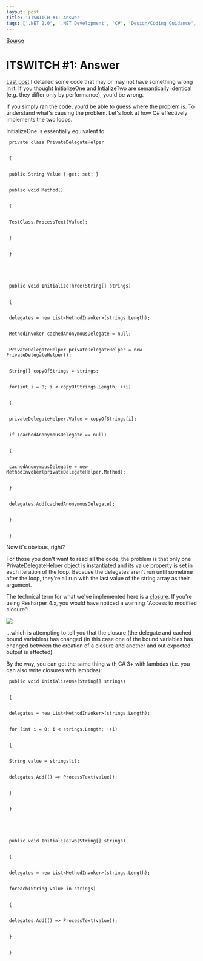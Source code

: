 ```yaml
---
layout: post
title: 'ITSWITCH #1: Answer'
tags: ['.NET 2.0', '.NET Development', 'C#', 'Design/Coding Guidance', 'ITSWITCH Answer', 'Pop Quiz', 'Software Development', 'msmvps', 'July 2008']
---
```

[Source](http://blogs.msmvps.com/peterritchie/2008/07/28/itswitch-1-answer/ "Permalink to ITSWITCH #1: Answer")

# ITSWITCH #1: Answer

[Last post][1] I detailed some code that may or may not have something wrong in it. If you thought InitializeOne and IntializeTwo are semantically identical (e.g. they differ only by performance), you'd be wrong.

If you simply ran the code, you'd be able to guess where the problem is. To understand what's causing the problem. Let's look at how C# effectively implements the two loops.

InitializeOne is essentially equivalent to
    
    
     private class PrivateDelegateHelper
    
    
     {
    
    
     public String Value { get; set; }
    
    
     public void Method()
    
    
     {
    
    
     TestClass.ProcessText(Value);
    
    
     }
    
    
     }
    
    
    
    
    
     public void InitializeThree(String[] strings)
    
    
     {
    
    
     delegates = new List<MethodInvoker>(strings.Length);
    
    
     MethodInvoker cachedAnonymousDelegate = null;
    
    
     PrivateDelegateHelper privateDelegateHelper = new PrivateDelegateHelper();
    
    
     String[] copyOfStrings = strings;
    
    
     for(int i = 0; i < copyOfStrings.Length; ++i)
    
    
     {
    
    
     privateDelegateHelper.Value = copyOfStrings[i];
    
    
     if (cachedAnonymousDelegate == null)
    
    
     {
    
    
     cachedAnonymousDelegate = new MethodInvoker(privateDelegateHelper.Method);
    
    
     }
    
    
     delegates.Add(cachedAnonymousDelegate);
    
    
     }
    
    
     }

Now it's obvious, right?

For those you don't want to read all the code, the problem is that only one PrivateDelegateHelper object is instantiated and its value property is set in each iteration of the loop. Because the delegates aren't run until sometime after the loop, they're all run with the last value of the string array as their argument.

The technical term for what we've implemented here is a [closure][2]. If you're using Resharper 4.x, you would have noticed a warning "Access to modified closure":

![][3]

…which is attempting to tell you that the closure (the delegate and cached bound variables) has changed (in this case one of the bound variables has changed between the creation of a closure and another and out expected output is effected).

By the way, you can get the same thing with C# 3+ with lambdas (i.e. you can also write closures with lambdas):
    
    
     public void InitializeOne(String[] strings)
    
    
     {
    
    
     delegates = new List<MethodInvoker>(strings.Length);
    
    
     for (int i = 0; i < strings.Length; ++i)
    
    
     {
    
    
     String value = strings[i];
    
    
     delegates.Add(() => ProcessText(value));
    
    
     }
    
    
     }
    
    
    
    
    
     public void InitializeTwo(String[] strings)
    
    
     {
    
    
     delegates = new List<MethodInvoker>(strings.Length);
    
    
     foreach(String value in strings)
    
    
     {
    
    
     delegates.Add(() => ProcessText(value));
    
    
     }
    
    
     }

[1]: http://blogs.msmvps.com/blogs/peterritchie/archive/2008/07/25/itswitch-1.aspx
[2]: http://en.wikipedia.org/wiki/Closure_(computer_science)
[3]: http://blogs.msmvps.com/cfs-filesystemfile.ashx/__key/CommunityServer.Blogs.Components.WeblogFiles/peterritchie/modified-closure.JPG


